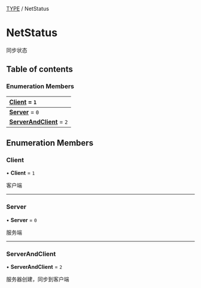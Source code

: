 [TYPE](../groups/Core.TYPE.md) / NetStatus

# NetStatus <Badge type="tip" text="Enumeration" /> <Score text="NetStatus" />

<p class="content-big"> 同步状态 </p>

## Table of contents

### Enumeration Members <Score text="Enumeration" /> 
| **[Client](mw.NetStatus.md#client)** = ``1``  |
| :----- |
| **[Server](mw.NetStatus.md#server)** = ``0`` |
| **[ServerAndClient](mw.NetStatus.md#serverandclient)** = ``2`` |

## Enumeration Members

### Client <Score text="Client" /> 

• **Client** = ``1``

客户端

___

### Server <Score text="Server" /> 

• **Server** = ``0``

服务端

___

### ServerAndClient <Score text="ServerAndClient" /> 

• **ServerAndClient** = ``2``

服务器创建，同步到客户端
